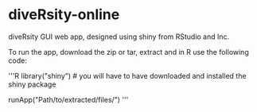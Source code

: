 diveRsity-online
================

diveRsity GUI web app, designed using shiny from RStudio and Inc.

To run the app, download the zip or tar, extract and in R use the following code:

'''R
library("shiny") # you will have to have downloaded and installed the shiny package

runApp("Path/to/extracted/files/")
'''
